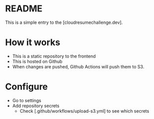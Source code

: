 # README

This is a simple entry to the [cloudresumechallenge.dev].

# How it works

- This is a static repository to the frontend
- This is hosted on Github
- When changes are pushed, Github Actions will push them to S3.

# Configure

- Go to settings
- Add repository secrets
  - Check [.github/workflows/upload-s3.yml] to see which secrets

